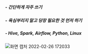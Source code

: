 ##### - 간단하게 자주 쓰기
##### - 욕심부리지 말고 당장 필요한 것 먼저 하기
##### - Hive, Spark, Airflow, Python, Linux

![화면 캡처 2022-02-26 172033](https://user-images.githubusercontent.com/86215635/155836348-46e4d37b-fb35-4d1c-b46a-39d8f9c5e7c4.png)
